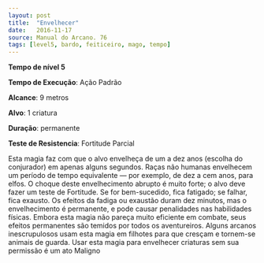 ```yaml
---
layout: post
title:  "Envelhecer"
date:   2016-11-17
source: Manual do Arcano. 76
tags: [level5, bardo, feiticeiro, mago, tempo]
---
```


**Tempo de nível 5**

**Tempo de Execução**: Ação Padrão

**Alcance**: 9 metros

**Alvo**: 1 criatura

**Duração**: permanente

**Teste de Resistencia**: Fortitude Parcial


Esta magia faz com que o alvo envelheça de um a dez anos (escolha do conjurador) em apenas alguns segundos. Raças 
não humanas envelhecem um período 
de tempo equivalente — por exemplo, 
de dez a cem anos, para elfos. O choque 
deste envelhecimento abrupto é muito 
forte; o alvo deve fazer um teste de Fortitude. Se for bem-sucedido, fica fatigado; 
se falhar, fica exausto. Os efeitos da fadiga ou exaustão duram dez minutos, mas 
o envelhecimento é permanente, e pode 
causar penalidades nas habilidades físicas. Embora esta magia não pareça muito 
eficiente em combate, seus efeitos permanentes são temidos por todos os aventureiros. Alguns arcanos inescrupulosos 
usam esta magia em filhotes para que 
cresçam e tornem-se animais de guarda. 
Usar esta magia para envelhecer criaturas 
sem sua permissão é um ato Maligno